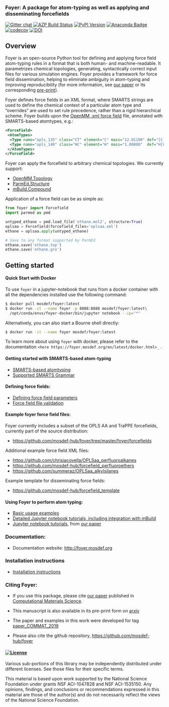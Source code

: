 ### Foyer: A package for atom-typing as well as applying and disseminating forcefields

[![Gitter chat](https://badges.gitter.im/mosdef-hub/gitter.svg)](https://gitter.im/mosdef-hub/Lobby)
[![AZP Build Status](https://dev.azure.com/mosdef/mosdef/_apis/build/status/mosdef-hub.foyer?branchName=master)](https://dev.azure.com/mosdef/mosdef/_build/latest?definitionId=2&branchName=master)
[![PyPI Version](https://badge.fury.io/py/foyer.svg)](https://pypi.python.org/pypi/foyer)
[![Anaconda Badge](https://anaconda.org/mosdef/foyer/badges/version.svg)](https://anaconda.org/mosdef/foyer)
[![codecov](https://codecov.io/gh/mosdef-hub/foyer/branch/master/graph/badge.svg)](https://codecov.io/gh/mosdef-hub/foyer)
[![DOI](https://zenodo.org/badge/34077879.svg)](https://zenodo.org/badge/latestdoi/34077879)


## Overview
Foyer is an open-source Python tool for defining and applying force field atom-typing
rules in a format that is both human- and machine-readable.  It parametrizes chemical topologies, 
generating, syntactically correct input files for various simulation engines. Foyer provides a framework for force field
dissemination, helping to eliminate ambiguity in atom-typing and improving reproducibility
(for more information, see [our paper](https://www.sciencedirect.com/science/article/pii/S0927025619303040) or its corresponding [pre-print](https://arxiv.org/pdf/1812.06779.pdf)).


Foyer defines force fields in an XML format, where SMARTS strings are used to define the chemical context
of a particular atom type and “overrides” are used to set rule precedence, rather than a rigid hierarchical scheme.
Foyer builds upon the [OpenMM .xml force field](http://docs.openmm.org/7.0.0/userguide/application.html#creating-force-fields)
file, annotated with SMARTS-based atomtypes, e.g.:

```xml
<ForceField>
 <AtomTypes>
  <Type name="opls_135" class="CT" element="C" mass="12.01100" def="[C;X4](C)(H)(H)H" desc="alkane CH3"/>
  <Type name="opls_140" class="HC" element="H" mass="1.00800"  def="H[C;X4]" desc="alkane H"/>
 </AtomTypes>
</ForceField>
```

Foyer can apply the forcefield to arbitrary chemical topologies. We currently support:

* [OpenMM.Topology](http://docs.openmm.org/7.0.0/api-python/generated/simtk.openmm.app.topology.Topology.html#)
* [ParmEd.Structure](http://parmed.github.io/ParmEd/html/structure.html)
* [mBuild.Compound](http://mosdef-hub.github.io/mbuild/data_structures.html)

Application of a force field can be as simple as:
```python
from foyer import Forcefield
import parmed as pmd

untyped_ethane = pmd.load_file('ethane.mol2', structure=True)
oplsaa = Forcefield(forcefield_files='oplsaa.xml')
ethane = oplsaa.apply(untyped_ethane)

# Save to any format supported by ParmEd
ethane.save('ethane.top')
ethane.save('ethane.gro')
```

## Getting started

#### Quick Start with Docker
To use `foyer` in a jupyter-notebook that runs from a docker container with all the dependencies installed use the following command:

```sh
$ docker pull mosdef/foyer:latest
$ docker run -it --name foyer -p 8888:8888 mosdef/foyer:latest\
  /opt/conda/envs/foyer-docker/bin/jupyter notebook --ip="*"
```

Alternatively, you can also start a Bourne shell directly:
```sh
$ docker run -it --name foyer mosdef/foyer:latest
```

To learn more about using `foyer` with docker, please refer to the documentation `<here https://foyer.mosdef.org/en/latest/docker.html>_` .


#### Getting started with SMARTS-based atom-typing
* [SMARTS-based atomtyping](docs/smarts.rst)
* [Supported SMARTS Grammar](https://github.com/mosdef-hub/foyer/issues/63)

#### Defining force fields:
* [Defining force field parameters](docs/parameter_definitions.rst)
* [Force field file validation](docs/validation.rst)


#### Example foyer force field files:
Foyer currently includes a subset of the OPLS AA and TraPPE forcefields, currently part of the source distribution:
* https://github.com/mosdef-hub/foyer/tree/master/foyer/forcefields

Additional example force field XML files:
* https://github.com/chrisiacovella/OPLSaa_perfluoroalkanes
* https://github.com/mosdef-hub/forcefield_perfluoroethers
* https://github.com/summeraz/OPLSaa_alkylsilanes

Example template for disseminating force fields:
* https://github.com/mosdef-hub/forcefield_template


#### Using Foyer to perform atom typing:
* [Basic usage examples](docs/usage_examples.rst)
* [Detailed Jupyter notebook tutorials, including integration with mBuild](https://github.com/mosdef-hub/foyer_tutorials)
* [Jupyter notebook tutorials](https://github.com/mosdef-hub/foyer/tree/master/docs/examples), from [our paper](https://arxiv.org/abs/1812.06779)

### Documentation:
* Documentation website: http://foyer.mosdef.org

### Installation instructions
* [Installation instructions](docs/installation.rst)

### Citing Foyer:
* If you use this package, please cite [our paper](https://www.sciencedirect.com/science/article/pii/S0927025619303040) published in [Computational Materials Science](https://www.journals.elsevier.com/computational-materials-science). 
* This manuscript is also available in its pre-print form on [arxiv](https://arxiv.org/pdf/1812.06779.pdf)
* The paper and examples in this work were developed for tag [paper_COMMAT_2019](https://github.com/mosdef-hub/foyer/tree/paper_COMMAT_2019)


* Please also cite the github repository, https://github.com/mosdef-hub/foyer

#### [![License](https://img.shields.io/badge/license-MIT-blue.svg)](http://opensource.org/licenses/MIT)

Various sub-portions of this library may be independently distributed under
different licenses. See those files for their specific terms.

This material is based upon work supported by the National Science Foundation under grants NSF ACI-1047828 and NSF ACI-1535150. Any opinions, findings, and conclusions or recommendations expressed in this material are those of the author(s) and do not necessarily reflect the views of the National Science Foundation.

